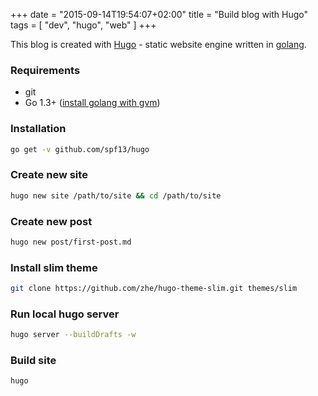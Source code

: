 +++
date = "2015-09-14T19:54:07+02:00"
title = "Build blog with Hugo"
tags = [ "dev", "hugo", "web" ]
+++

This blog is created with [Hugo](http://www.gohugo.io) - static website engine written in [golang](https://golang.org/).


### Requirements

* git
* Go 1.3+ ([install golang with gvm](/post/gvm))

### Installation

```bash
go get -v github.com/spf13/hugo
```

### Create new site

```bash
hugo new site /path/to/site && cd /path/to/site
```

### Create new post

```bash
hugo new post/first-post.md
```

### Install slim theme

```bash
git clone https://github.com/zhe/hugo-theme-slim.git themes/slim
```

### Run local hugo server

```bash
hugo server --buildDrafts -w
```

### Build site

```bash
hugo
```
